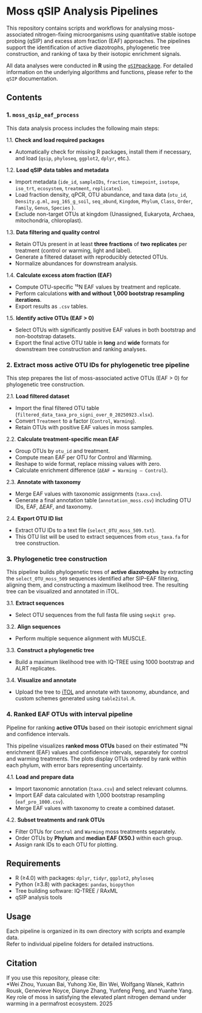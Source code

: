 # Moss qSIP Analysis Pipelines

This repository contains scripts and workflows for analysing moss-associated nitrogen-fixing microorganisms using quantitative stable isotope probing (qSIP) and excess atom fraction (EAF) approaches. The pipelines support the identification of active diazotrophs, phylogenetic tree construction, and ranking of taxa by their isotopic enrichment signals.  

All data analyses were conducted in **R** using the [`qSIP`package](https://github.com/bramstone/qsip). For detailed information on the underlying algorithms and functions, please refer to the `qSIP` documentation.

## Contents

### 1. `moss_qsip_eaf_process`
This data analysis process includes the following main steps:

1.1. **Check and load required packages**  
   - Automatically check for missing R packages, install them if necessary, and load (`qsip`, `phyloseq`, `ggplot2`, `dplyr`, etc.).

1.2. **Load qSIP data tables and metadata**  
   - Import metadata (`ide_id`, `sampleIDs`, `fraction`, `timepoint`, `isotope`, `iso_trt`, `ecosystem`, `treatment`, `replicates`).  
   - Load fraction density, qPCR, OTU abundance, and taxa data (`otu_id`, `Density.g.ml`, `avg_16S_g_soil`, `seq_abund`,  `Kingdom`, `Phylum`, `Class`, `Order`, `Family`, `Genus`, `Species` ).  
   - Exclude non-target OTUs at kingdom (Unassigned, Eukaryota, Archaea, mitochondria, chloroplast).

1.3. **Data filtering and quality control**  
   - Retain OTUs present in at least **three fractions** of **two replicates** per treatment (control or warming, light and label).  
   - Generate a filtered dataset with reproducibly detected OTUs.  
   - Normalize abundances for downstream analysis.

1.4. **Calculate excess atom fraction (EAF)**  
   - Compute OTU-specific ¹⁵N EAF values by treatment and replicate.  
   - Perform calculations **with and without 1,000 bootstrap resampling iterations**.  
   - Export results as `.csv` tables.

1.5. **Identify active OTUs (EAF > 0)**  
   - Select OTUs with significantly positive EAF values in both bootstrap and non-bootstrap datasets.  
   - Export the final active OTU table in **long** and **wide** formats for downstream tree construction and ranking analyses.

### 2. Extract moss active OTU IDs for phylogenetic tree pipeline
This step prepares the list of moss-associated active OTUs (EAF > 0) for phylogenetic tree construction.

2.1. **Load filtered dataset**  
   - Import the final filtered OTU table (`filtered_data_taxa_pro_signi_over_0_20250923.xlsx`).  
   - Convert `Treatment` to a factor (`Control`, `Warming`).  
   - Retain OTUs with positive EAF values in moss samples.

2.2. **Calculate treatment-specific mean EAF**  
   - Group OTUs by `otu_id` and treatment.  
   - Compute mean EAF per OTU for Control and Warming.  
   - Reshape to wide format, replace missing values with zero.  
   - Calculate enrichment difference (`ΔEAF = Warming – Control`).

2.3. **Annotate with taxonomy**  
   - Merge EAF values with taxonomic assignments (`taxa.csv`).  
   - Generate a final annotation table (`annotation_moss.csv`) including OTU IDs, EAF, ΔEAF, and taxonomy.

2.4. **Export OTU ID list**  
   - Extract OTU IDs to a text file (`select_OTU_moss_509.txt`).  
   - This OTU list will be used to extract sequences from `otus_taxa.fa` for tree construction.

### 3. Phylogenetic tree construction
This pipeline builds phylogenetic trees of **active diazotrophs** by extracting the `select_OTU_moss_509` sequences identified after SIP–EAF filtering, aligning them, and constructing a maximum likelihood tree. The resulting tree can be visualized and annotated in iTOL.

3.1. **Extract sequences**  
   - Select OTU sequences from the full fasta file using `seqkit grep`.

3.2. **Align sequences**  
   - Perform multiple sequence alignment with MUSCLE.

3.3. **Construct a phylogenetic tree**  
   - Build a maximum likelihood tree with IQ-TREE using 1000 bootstrap and ALRT replicates.

3.4. **Visualize and annotate**  
   - Upload the tree to [iTOL](http://itol.embl.de/) and annotate with taxonomy, abundance, and custom schemes generated using `table2itol.R`.

### 4. Ranked EAF OTUs with interval pipeline
Pipeline for ranking **active OTUs** based on their isotopic enrichment signal and confidence intervals.

This pipeline visualizes **ranked moss OTUs** based on their estimated ¹⁵N enrichment (EAF) values and confidence intervals, separately for control and warming treatments. The plots display OTUs ordered by rank within each phylum, with error bars representing uncertainty.

4.1. **Load and prepare data**  
   - Import taxonomic annotation (`taxa.csv`) and select relevant columns.  
   - Import EAF data calculated with 1,000 bootstrap resampling (`eaf_pro_1000.csv`).  
   - Merge EAF values with taxonomy to create a combined dataset.

4.2. **Subset treatments and rank OTUs**  
   - Filter OTUs for `Control` and `Warming` moss treatments separately.  
   - Order OTUs by **Phylum** and **median EAF (X50.)** within each group.  
   - Assign rank IDs to each OTU for plotting.

## Requirements
- R (≥4.0) with packages: `dplyr`, `tidyr`, `ggplot2`, `phyloseq`
- Python (≥3.8) with packages: `pandas`, `biopython`
- Tree building software: IQ-TREE / RAxML
- qSIP analysis tools  


## Usage
Each pipeline is organized in its own directory with scripts and example data.  
Refer to individual pipeline folders for detailed instructions.


## Citation
If you use this repository, please cite:  
*Wei Zhou, Yuxuan Bai, Yuhong Xie, Bin Wei, Wolfgang Wanek, Kathrin Rousk, Genevieve Noyce, Dianye Zhang, Yunfeng Peng, and Yuanhe Yang. Key role of moss in satisfying the elevated plant nitrogen demand under warming in a permafrost ecosystem. 2025 

